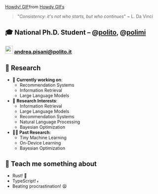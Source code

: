 <!--## Hi there 👋-->

<!--
**andreapisa9/andreapisa9** is a ✨ _special_ ✨ repository because its `README.md` (this file) appears on your GitHub profile.

Here are some ideas to get you started:

- 🔭 I’m currently working on ...
- 🌱 I’m currently learning ...
- 👯 I’m looking to collaborate on ...
- 🤔 I’m looking for help with ...
- 💬 Ask me about ...
- 📫 How to reach me: ...
- 😄 Pronouns: ...
- ⚡ Fun fact: ...
-->
<div class="tenor-gif-embed" data-postid="5543643" data-share-method="host" data-aspect-ratio="1.335" data-width="100%"><a href="https://tenor.com/view/howdy-cowboy-tom-and-jerry-old-west-gif-5543643">Howdy! GIF</a>from <a href="https://tenor.com/search/howdy-gifs">Howdy GIFs</a></div> <script type="text/javascript" async src="https://tenor.com/embed.js" width="200px"></script>


> "*Consistency: it's not who starts, but who continues*"
> ~ L. Da Vinci

## 🎓 National Ph.D. Student – @[polito](https://github.com/polito), @[polimi](https://github.com/polimi)
### <img src="https://github.com/andreapisa9/andreapisa9/assets/75833424/084c905f-cf85-43c1-b720-dcea18917df0" alt="mail_icon" width="25em"/> [andrea.pisani@polito.it](mailto:andrea.pisani@polito.it)

## 🔬 Research
- 🚧 **Currently working on**:
  - Recommendation Systems
  - Information Retrieval
  - Large Language Models
- 🤔 **Research Interests**:
  - Information Retrieval
  - Large Language Models
  - Recommendation Systems
  - Natural Language Processing
  - Bayesian Optimization
- 👴🏻 **Past Research**:
  - Tiny Machine Learning
  - On-Device Learning
  - Bayesian Optimization
 
## 💭 Teach me something about
- Rust! 🦀
- TypeScript! <img src="https://github.com/andreapisa9/andreapisa9/assets/75833424/5b6b0a72-edaa-4ead-a902-85439b0056ff" alt="typescript_logo" width="10em"/>
- Beating procrastination! 😫

